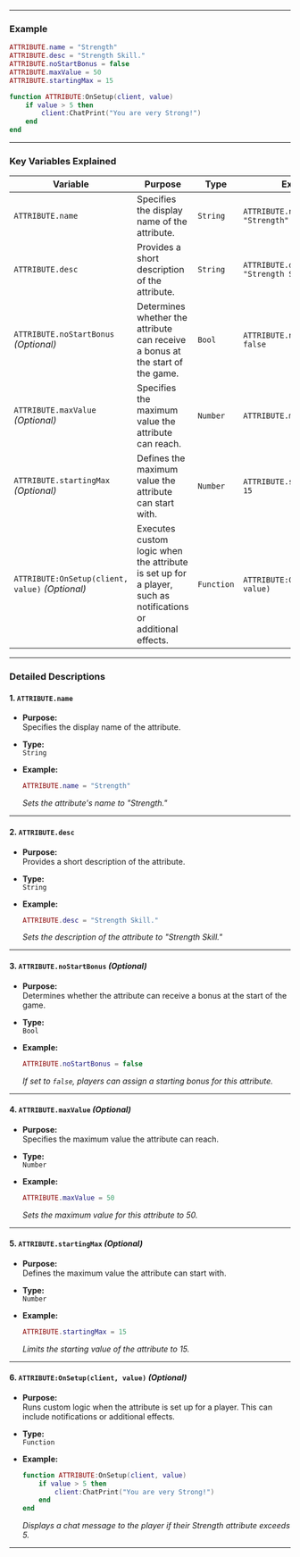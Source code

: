 
---
    
### **Example**
    
```lua
ATTRIBUTE.name = "Strength"
ATTRIBUTE.desc = "Strength Skill."
ATTRIBUTE.noStartBonus = false
ATTRIBUTE.maxValue = 50
ATTRIBUTE.startingMax = 15

function ATTRIBUTE:OnSetup(client, value)
    if value > 5 then 
        client:ChatPrint("You are very Strong!")
    end
end
```
    
---
    
### **Key Variables Explained**
    
| **Variable**                                 | **Purpose**                                                                                                     | **Type**   | **Example**                           |
|----------------------------------------------|-----------------------------------------------------------------------------------------------------------------|------------|---------------------------------------|
| `ATTRIBUTE.name`                             | Specifies the display name of the attribute.                                                                    | `String`   | `ATTRIBUTE.name = "Strength"`         |
| `ATTRIBUTE.desc`                             | Provides a short description of the attribute.                                                                  | `String`   | `ATTRIBUTE.desc = "Strength Skill."`   |
| `ATTRIBUTE.noStartBonus` *(Optional)*        | Determines whether the attribute can receive a bonus at the start of the game.                                 | `Bool`     | `ATTRIBUTE.noStartBonus = false`      |
| `ATTRIBUTE.maxValue` *(Optional)*            | Specifies the maximum value the attribute can reach.                                                           | `Number`   | `ATTRIBUTE.maxValue = 50`              |
| `ATTRIBUTE.startingMax` *(Optional)*         | Defines the maximum value the attribute can start with.                                                        | `Number`   | `ATTRIBUTE.startingMax = 15`           |
| `ATTRIBUTE:OnSetup(client, value)` *(Optional)* | Executes custom logic when the attribute is set up for a player, such as notifications or additional effects. | `Function` | `ATTRIBUTE:OnSetup(client, value)`     |
    
---
    
### **Detailed Descriptions**
    
#### 1. `ATTRIBUTE.name`
    
- **Purpose:**  
  Specifies the display name of the attribute.
    
- **Type:**  
  `String`
    
- **Example:**
    ```lua
    ATTRIBUTE.name = "Strength"
    ```
    *Sets the attribute's name to "Strength."*
    
---
    
#### 2. `ATTRIBUTE.desc`
    
- **Purpose:**  
  Provides a short description of the attribute.
    
- **Type:**  
  `String`
    
- **Example:**
    ```lua
    ATTRIBUTE.desc = "Strength Skill."
    ```
    *Sets the description of the attribute to "Strength Skill."*
    
---
    
#### 3. `ATTRIBUTE.noStartBonus` *(Optional)*
    
- **Purpose:**  
  Determines whether the attribute can receive a bonus at the start of the game.
    
- **Type:**  
  `Bool`
    
- **Example:**
    ```lua
    ATTRIBUTE.noStartBonus = false
    ```
    *If set to `false`, players can assign a starting bonus for this attribute.*
    
---
    
#### 4. `ATTRIBUTE.maxValue` *(Optional)*
    
- **Purpose:**  
  Specifies the maximum value the attribute can reach.
    
- **Type:**  
  `Number`
    
- **Example:**
    ```lua
    ATTRIBUTE.maxValue = 50
    ```
    *Sets the maximum value for this attribute to 50.*
    
---
    
#### 5. `ATTRIBUTE.startingMax` *(Optional)*
    
- **Purpose:**  
  Defines the maximum value the attribute can start with.
    
- **Type:**  
  `Number`
    
- **Example:**
    ```lua
    ATTRIBUTE.startingMax = 15
    ```
    *Limits the starting value of the attribute to 15.*
    
---
    
#### 6. `ATTRIBUTE:OnSetup(client, value)` *(Optional)*
    
- **Purpose:**  
  Runs custom logic when the attribute is set up for a player. This can include notifications or additional effects.
    
- **Type:**  
  `Function`
    
- **Example:**
    ```lua
    function ATTRIBUTE:OnSetup(client, value)
        if value > 5 then 
            client:ChatPrint("You are very Strong!")
        end
    end
    ```
    *Displays a chat message to the player if their Strength attribute exceeds 5.*
    
---